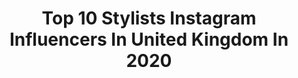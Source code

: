 ---
title: Top 10 Stylists Instagram Influencers In United Kingdom In 2020
description: >-
  Find top stylists Instagram influencers in United Kingdom in 2020. Most popular hashtags: #positivevibes #veday #pink #yellow.
platform: Instagram
profiles:
  - username: "shaquillerw"
    fullname: >-
      Shaquille R. Williams
    location: "United Kingdom"
    followers: 6820
    engagement: 885
    commentsToLikes: 0.048215
    id: ck55jtyamxqi00i11naxb812r
    verified: false
    hashtags: "#hotelvivier, #stayhome, #vwaw2021, #lfw"
  - username: "licapopescu"
    fullname: >-
      Lica Popescu
    location: "United Kingdom"
    followers: 5323
    engagement: 637
    commentsToLikes: 0.040261
    id: ck6tw2a1mplm10j71gp52odlj
    verified: false
    hashtags: "#fashioninspo, #levis501, #artphotography, #dionlee"
  - username: "caitbedford.makeup"
    fullname: >-
      𝐂𝐀𝐈𝐓𝐋𝐈𝐍 𝐁𝐄𝐃𝐅𝐎𝐑𝐃
    location: "United Kingdom"
    followers: 3174
    engagement: 2176
    commentsToLikes: 0.310202
    id: ck9hae12mc73y0j78vxkux9p0
    verified: false
    hashtags: "#igtvtutorial, #wingedeyeshadow, #suvabeauty, #neonoranegeyes"
  - username: "aimeewilkinson"
    fullname: >-
      AIMEE 🎀 WILKINSON
    location: "United Kingdom"
    followers: 15351
    engagement: 694
    commentsToLikes: 0.314191
    id: ckaorf54fmxjp0i78gw1ftizy
    verified: false
    hashtags: "#katchme"
  - username: "markheyesstylist"
    fullname: >-
      Mark Heyes
    location: "United Kingdom"
    followers: 33683
    engagement: 412
    commentsToLikes: 0.076617
    id: ck55nyzah7aiz0i11lg5ab2wl
    verified: false
    hashtags: "#murdermystery, #zoom, #shoppingbagchallenge, #interiordesign"
  - username: "lualbul"
    fullname: >-
      Lual Bul
    location: "United Kingdom"
    followers: 47836
    engagement: 953
    commentsToLikes: 0.022845
    id: ck5qbhifglne40i11grk06kjl
    verified: false
    hashtags: ""
  - username: "melissaswardrobe"
    fullname: >-
      Melissa’s Wardrobe
    location: "United Kingdom"
    followers: 116498
    engagement: 602
    commentsToLikes: 0.037595
    id: ck0udxvovk7yj0i19uwfxckji
    verified: false
    hashtags: "#selfcaresunday, #livingproofuk, #yourbesthair, #glowupchallenge"
  - username: "theturquoiseflamingo"
    fullname: >-
      Sammy Duder 💙
    location: "United Kingdom"
    followers: 29454
    engagement: 342
    commentsToLikes: 0.149654
    id: ck137rmeyd1gh0i19kw9618t7
    verified: false
    hashtags: "#springstyle, #details, #fashionnova, #softskin"
  - username: "themumlife_styled"
    fullname: >-
      K a t i e  I m p e y
    location: "United Kingdom"
    followers: 43040
    engagement: 321
    commentsToLikes: 0.061867
    id: ck137j3v4bsoc0i1926yw5iwy
    verified: false
    hashtags: "#sortof, #fliptheswitch, #tiktok, #veday"
  - username: "monicaflowee"
    fullname: >-
      Flowe Monica🇨🇩
    location: "United Kingdom"
    followers: 6153
    engagement: 804
    commentsToLikes: 0.096281
    id: ck15qrilr4ayb0i19d95r8uvu
    verified: false
    hashtags: "#londonstreetstyle, #mango, #instafashion, #fashionable"
---